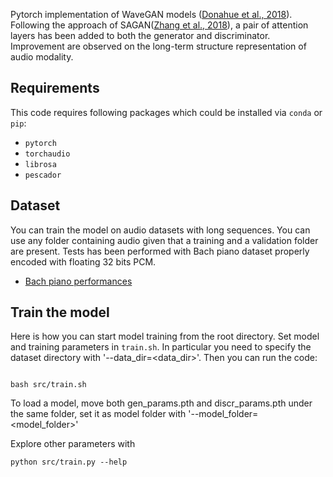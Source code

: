 Pytorch implementation of WaveGAN models ([Donahue et al., 2018](https://arxiv.org/pdf/1802.04208.pdf)).
Following the approach of SAGAN([Zhang et al., 2018](https://arxiv.org/pdf/1805.08318.pdf)), a pair of attention layers has been added to both the generator and discriminator. Improvement are observed on the long-term structure representation of audio modality.

## Requirements
This code requires following packages which could be installed via `conda` or `pip`:

* `pytorch`
* `torchaudio`
* `librosa`
* `pescador`


## Dataset

You can train the model on audio datasets with long sequences. You can use any folder containing audio given that a training and a validation folder are present.
Tests has been performed with Bach piano dataset properly encoded with floating 32 bits PCM.

- [Bach piano performances](http://deepyeti.ucsd.edu/cdonahue/wavegan/data/mancini_piano.tar.gz)

## Train the model

Here is how you can start model training from the root directory. Set model and training parameters in `train.sh`. In particular you need to specify the dataset directory with '--data_dir=<data_dir>'. Then you can run the code:

```

bash src/train.sh
```

To load a model, move both gen_params.pth and discr_params.pth under the same folder, set it as model folder with '--model_folder=<model_folder>'

Explore other parameters with
```
python src/train.py --help
```


